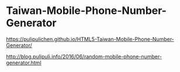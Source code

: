 # Taiwan-Mobile-Phone-Number-Generator

https://pulipulichen.github.io/HTML5-Taiwan-Mobile-Phone-Number-Generator/

http://blog.pulipuli.info/2016/06/random-mobile-phone-number-generator.html